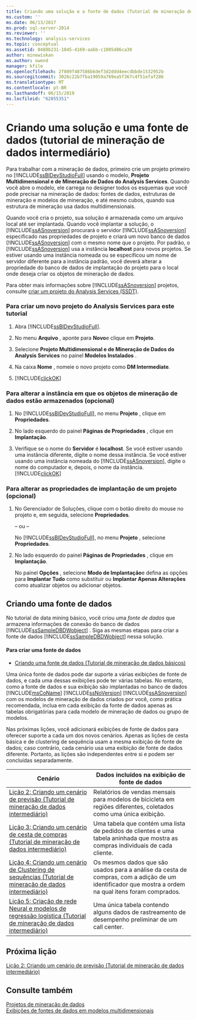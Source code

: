 ```yaml
---
title: Criando uma solução e a fonte de dados (Tutorial de mineração de dados intermediário) | Microsoft Docs
ms.custom: ''
ms.date: 06/13/2017
ms.prod: sql-server-2014
ms.reviewer: ''
ms.technology: analysis-services
ms.topic: conceptual
ms.assetid: 0488b231-1045-4169-aabb-c1005d86ca30
author: minewiskan
ms.author: owend
manager: kfile
ms.openlocfilehash: 2f089f487586b6def3d2ddd4eecdbbde1532952b
ms.sourcegitcommit: 3026c22b7fba19059a769ea5f367c4f51efaf286
ms.translationtype: MT
ms.contentlocale: pt-BR
ms.lasthandoff: 06/15/2019
ms.locfileid: "62855351"
---
```

# <a name="creating-a-solution-and-data-source-intermediate-data-mining-tutorial"></a>Criando uma solução e uma fonte de dados (tutorial de mineração de dados intermediário)
  Para trabalhar com a mineração de dados, primeiro crie um projeto primeiro no [!INCLUDE[ssBIDevStudioFull](../includes/ssbidevstudiofull-md.md)] usando o modelo, **Projeto Multidimensional e de Mineração de Dados do Analysis Services**. Quando você abre o modelo, ele carrega no designer todos os esquemas que você pode precisar na mineração de dados: fontes de dados, estruturas de mineração e modelos de mineração, e até mesmo cubos, quando sua estrutura de mineração usa dados multidimensionais.  
  
 Quando você cria o projeto, sua solução é armazenada como um arquivo local até ser implantada. Quando você implantar a solução, o [!INCLUDE[ssASnoversion](../includes/ssasnoversion-md.md)] procurará o servidor [!INCLUDE[ssASnoversion](../includes/ssasnoversion-md.md)] especificado nas propriedades de projeto e criará um novo banco de dados [!INCLUDE[ssASnoversion](../includes/ssasnoversion-md.md)] com o mesmo nome que o projeto. Por padrão, o [!INCLUDE[ssASnoversion](../includes/ssasnoversion-md.md)] usa a instância **localhost** para novos projetos. Se estiver usando uma instância nomeada ou se especificou um nome de servidor diferente para a instância padrão, você deverá alterar a propriedade do banco de dados de implantação do projeto para o local onde deseja criar os objetos de mineração de dados.  
  
 Para obter mais informações sobre [!INCLUDE[ssASnoversion](../includes/ssasnoversion-md.md)] projetos, consulte [criar um projeto do Analysis Services &#40;SSDT&#41;](../analysis-services/multidimensional-models/create-an-analysis-services-project-ssdt.md).  
  
### <a name="to-create-a-new-analysis-services-project-for-this-tutorial"></a>Para criar um novo projeto do Analysis Services para este tutorial  
  
1.  Abra [!INCLUDE[ssBIDevStudioFull](../includes/ssbidevstudiofull-md.md)].  
  
2.  No menu **Arquivo** , aponte para **Novo**e clique em **Projeto**.  
  
3.  Selecione **Projeto Multidimensional e de Mineração de Dados do Analysis Services** no painel **Modelos Instalados** .  
  
4.  Na caixa **Nome** , nomeie o novo projeto como **DM Intermediate**.  
  
5.  [!INCLUDE[clickOK](../includes/clickok-md.md)]  
  
### <a name="to-change-the-instance-where-data-mining-objects-are-stored-optional"></a>Para alterar a instância em que os objetos de mineração de dados estão armazenados (opcional)  
  
1.  No [!INCLUDE[ssBIDevStudioFull](../includes/ssbidevstudiofull-md.md)], no menu **Projeto** , clique em **Propriedades**.  
  
2.  No lado esquerdo do painel **Páginas de Propriedades** , clique em **Implantação**.  
  
3.  Verifique se o nome do **Servidor** é **localhost**. Se você estiver usando uma instância diferente, digite o nome dessa instância. Se você estiver usando uma instância nomeada do [!INCLUDE[ssASnoversion](../includes/ssasnoversion-md.md)], digite o nome do computador e, depois, o nome da instância. [!INCLUDE[clickOK](../includes/clickok-md.md)]  
  
### <a name="to-change-the-deployment-properties-for-a-project-optional"></a>Para alterar as propriedades de implantação de um projeto (opcional)  
  
1.  No Gerenciador de Soluções, clique com o botão direito do mouse no projeto e, em seguida, selecione **Propriedades**.  
  
     – ou –  
  
     No [!INCLUDE[ssBIDevStudioFull](../includes/ssbidevstudiofull-md.md)], no menu **Projeto** , selecione **Propriedades**.  
  
2.  No lado esquerdo do painel **Páginas de Propriedades** , clique em **Implantação**.  
  
     No painel **Opções** , selecione **Modo de Implantação**e defina as opções para **Implantar Tudo** como substituir ou **Implantar Apenas Alterações** como atualizar objetos ou adicionar objetos.  
  
## <a name="creating-a-data-source"></a>Criando uma fonte de dados  
 No tutorial de data mining básico, você criou uma *fonte de dados* que armazena informações de conexão do banco de dados [!INCLUDE[ssSampleDBDWobject](../includes/sssampledbdwobject-md.md)] . Siga as mesmas etapas para criar a fonte de dados [!INCLUDE[ssSampleDBDWobject](../includes/sssampledbdwobject-md.md)] nessa solução.  
  
#### <a name="to-create-a-data-source"></a>Para criar uma fonte de dados  
  
-   [Criando uma fonte de dados &#40;Tutorial de mineração de dados básicos&#41;](../../2014/tutorials/creating-a-data-source-basic-data-mining-tutorial.md)  
  
 Uma única fonte de dados pode dar suporte a várias exibições de fonte de dados, e cada uma dessas exibições pode ter várias tabelas. No entanto, como a fonte de dados e sua exibição são implantadas no banco de dados [!INCLUDE[msCoName](../includes/msconame-md.md)] [!INCLUDE[ssNoVersion](../includes/ssnoversion-md.md)] [!INCLUDE[ssASnoversion](../includes/ssasnoversion-md.md)] com os modelos de mineração de dados criados por você, como prática recomendada, inclua em cada exibição da fonte de dados apenas as tabelas obrigatórias para cada modelo de mineração de dados ou grupo de modelos.  
  
 Nas próximas lições, você adicionará exibições de fonte de dados para oferecer suporte a cada um dos novos cenários. Apenas as lições de cesta básica e de clustering de sequência usam a mesma exibição de fonte de dados; caso contrário, cada cenário usa uma exibição de fonte de dados diferente. Portanto, as lições são independentes entre si e podem ser concluídas separadamente.  
  
|Cenário|Dados incluídos na exibição de fonte de dados|  
|--------------|-------------------------------------------|  
|[Lição 2: Criando um cenário de previsão &#40;Tutorial de mineração de dados intermediário&#41;](../../2014/tutorials/lesson-2-building-a-forecasting-scenario-intermediate-data-mining-tutorial.md)|Relatórios de vendas mensais para modelos de bicicleta em regiões diferentes, coletados como uma única exibição.|  
|[Lição 3: Criando um cenário de cesta de compras &#40;Tutorial de mineração de dados intermediário&#41;](../../2014/tutorials/lesson-3-building-a-market-basket-scenario-intermediate-data-mining-tutorial.md)|Uma tabela que contém uma lista de pedidos de clientes e uma tabela aninhada que mostra as compras individuais de cada cliente.|  
|[Lição 4: Criando um cenário de Clustering de sequências &#40;Tutorial de mineração de dados intermediário&#41;](../../2014/tutorials/lesson-4-build-sequence-clustering-scenario-intermediate-data-mining.md)|Os mesmos dados que são usados para a análise da cesta de compras, com a adição de um identificador que mostra a ordem na qual itens foram comprados.|  
|[Lição 5: Criação de rede Neural e modelos de regressão logística &#40;Tutorial de mineração de dados intermediário&#41;](../../2014/tutorials/lesson-5-build-models-intermediate-data-mining-tutorial.md)|Uma única tabela contendo alguns dados de rastreamento de desempenho preliminar de um call center.|  
  
## <a name="next-lesson"></a>Próxima lição  
 [Lição 2: Criando um cenário de previsão &#40;Tutorial de mineração de dados intermediário&#41;](../../2014/tutorials/lesson-2-building-a-forecasting-scenario-intermediate-data-mining-tutorial.md)  
  
## <a name="see-also"></a>Consulte também  
 [Projetos de mineração de dados](../../2014/analysis-services/data-mining/data-mining-projects.md)   
 [Exibições de fontes de dados em modelos multidimensionais](../analysis-services/multidimensional-models/data-source-views-in-multidimensional-models.md)  
  
  
